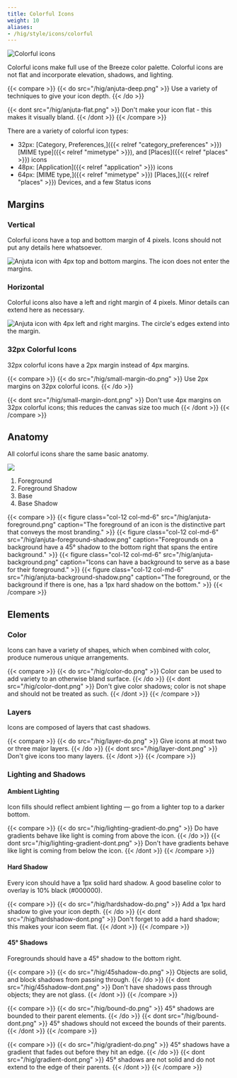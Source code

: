 ```yaml
---
title: Colorful Icons
weight: 10
aliases:
- /hig/style/icons/colorful
---
```



![Colorful icons](/hig/Sample_color_icons.png)

Colorful icons make full use of the Breeze color palette. Colorful icons are not
flat and incorporate elevation, shadows, and lighting.

{{< compare >}}
{{< do src="/hig/anjuta-deep.png" >}}
Use a variety of techniques to give your icon depth.
{{< /do >}}

{{< dont src="/hig/anjuta-flat.png" >}}
Don't make your icon flat - this makes it visually bland.
{{< /dont >}}
{{< /compare >}}

There are a variety of colorful icon types:

-   32px: [Category, Preferences,]({{< relref "category_preferences" >}})
    [MIME type]({{< relref "mimetype" >}}), and [Places]({{< relref "places" >}}) icons
-   48px: [Application]({{< relref "application" >}}) icons
-   64px: [MIME type,]({{< relref "mimetype" >}}) [Places,]({{< relref "places" >}}) Devices,
    and a few Status icons

Margins
-------

### Vertical

Colorful icons have a top and bottom margin of 4 pixels. Icons should
not put any details here whatsoever.

![Anjuta icon with 4px top and bottom margins. The icon does not enter
the margins.](/hig/anjuta-margin-horiz.png)

### Horizontal
Colorful icons also have a left and right margin of 4 pixels. Minor
details can extend here as necessary.

![Anjuta icon with 4px left and right margins. The circle's edges
extend into the margin.](/hig/anjuta-margin-vert.png)

### 32px Colorful Icons

32px colorful icons have a 2px margin instead of 4px margins.

{{< compare >}}
{{< do src="/hig/small-margin-do.png" >}}
Use 2px margins on 32px colorful icons.
{{< /do >}}

{{< dont src="/hig/small-margin-dont.png" >}}
Don't use 4px margins on 32px colorful icons; this reduces the canvas
size too much
{{< /dont >}}
{{< /compare >}}

Anatomy
-------

All colorful icons share the same basic anatomy.

![](/hig/anjuta-anatomy.png)

1.  Foreground
2.  Foreground Shadow
3.  Base
4.  Base Shadow

{{< compare >}}
{{< figure class="col-12 col-md-6" src="/hig/anjuta-foreground.png" caption="The foreground of an icon is the distinctive part that conveys the most branding." >}}
{{< figure class="col-12 col-md-6" src="/hig/anjuta-foreground-shadow.png" caption="Foregrounds on a background have a 45° shadow to the bottom right that spans the entire background." >}}
{{< figure class="col-12 col-md-6" src="/hig/anjuta-background.png" caption="Icons can have a background to serve as a base for their foreground." >}}
{{< figure class="col-12 col-md-6" src="/hig/anjuta-background-shadow.png" caption="The foreground, or the background if there is one, has a 1px hard  shadow on the bottom." >}}
{{< /compare >}}


Elements
--------

### Color

Icons can have a variety of shapes, which when combined with color,
produce numerous unique arrangements.

{{< compare >}}
{{< do src="/hig/color-do.png" >}}
Color can be used to add variety to an otherwise bland surface.
{{< /do >}}
{{< dont src="/hig/color-dont.png" >}}
Don't give color shadows; color is not shape and should not be treated as
such.
{{< /dont >}}
{{< /compare >}}

### Layers

Icons are composed of layers that cast shadows.

{{< compare >}}
{{< do src="/hig/layer-do.png" >}}
Give icons at most two or three major layers.
{{< /do >}}
{{< dont src="/hig/layer-dont.png" >}}
Don't give icons too many layers.
{{< /dont >}}
{{< /compare >}}

### Lighting and Shadows

#### Ambient Lighting

Icon fills should reflect ambient lighting — go from a lighter top to a
darker bottom.

{{< compare >}}
{{< do src="/hig/lighting-gradient-do.png" >}}
Do have gradients behave like light is coming from above the icon.
{{< /do >}}
{{< dont src="/hig/lighting-gradient-dont.png" >}}
Don't have gradients behave like light is coming from below the icon.
{{< /dont >}}
{{< /compare >}}

#### Hard Shadow

Every icon should have a 1px solid hard shadow. A good baseline color to
overlay is 10% black (#000000).

{{< compare >}}
{{< do src="/hig/hardshadow-do.png" >}}
Add a 1px hard shadow to give your icon depth.
{{< /do >}}
{{< dont src="/hig/hardshadow-dont.png" >}}
Don't forget to add a hard shadow; this makes your icon seem flat.
{{< /dont >}}
{{< /compare >}}

#### 45° Shadows

Foregrounds should have a 45° shadow to the bottom right.

{{< compare >}}
{{< do src="/hig/45shadow-do.png" >}}
Objects are solid, and block shadows from passing through.
{{< /do >}}
{{< dont src="/hig/45shadow-dont.png" >}}
Don't have shadows pass through objects; they are not glass.
{{< /dont >}}
{{< /compare >}}

{{< compare >}}
{{< do src="/hig/bound-do.png" >}}
45° shadows are bounded to their parent elements.
{{< /do >}}
{{< dont src="/hig/bound-dont.png" >}}
45° shadows should not exceed the bounds of their parents.
{{< /dont >}}
{{< /compare >}}

{{< compare >}}
{{< do src="/hig/gradient-do.png" >}}
45° shadows have a gradient that fades out before they hit an edge.
{{< /do >}}
{{< dont src="/hig/gradient-dont.png" >}}
45° shadows are not solid and do not extend to the edge of their parents.
{{< /dont >}}
{{< /compare >}}
